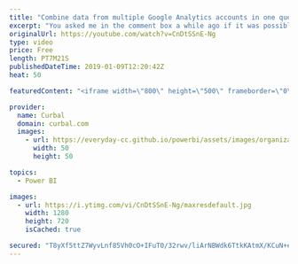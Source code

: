 ```yaml
---
title: "Combine data from multiple Google Analytics accounts in one query with Power BI"
excerpt: "You asked me in the comment box a while ago if it was possible to combine data from multiple Google Analytics accounts in just one query and in today's video, we are going to do just that.  The download file is #43, go and grab it in the download center!  Here you can download all the pbix files: https://curbal.com/donwload-center"
originalUrl: https://youtube.com/watch?v=CnDtSSnE-Ng
type: video
price: Free
length: PT7M21S
publishedDateTime: 2019-01-09T12:20:42Z
heat: 50

featuredContent: "<iframe width=\"800\" height=\"500\" frameborder=\"0\" src=\"https://www.youtube.com/embed/CnDtSSnE-Ng\" allow=\"accelerometer; autoplay; encrypted-media; gyroscope; picture-in-picture\" allowfullscreen></iframe>"

provider:
  name: Curbal
  domain: curbal.com
  images:
    - url: https://everyday-cc.github.io/powerbi/assets/images/organizations/curbal.com-50x50.jpg
      width: 50
      height: 50

topics:
  - Power BI

images:
  - url: https://i.ytimg.com/vi/CnDtSSnE-Ng/maxresdefault.jpg
    width: 1280
    height: 720
    isCached: true

secured: "T8yXf5ttZ7WyvLnf85Vh0cO+IFuT0/32rwv/liArNBWdk6TtkKAtmX/KCuN+eMfUSKUpyq+z3tXVQULpAbRXXgxru3iSgRPmc8ZpDgGUUprPSiBtYRGws3ss0HyJ2Ec8QfVLnO+xQ6ziTJRvvPJuclHs+u0MtrdNyGn47ZRE3lmD/n/E+AWilzF3FnCOeGTsYGS7C/uA28SyNFOtbRFkI6MhviAK9WUshYAxzKTu6X5w1YmFcI5kLjQnN+Sos9yr/MI+AaL54XHEVZWnA/9JZxK5k5tUXONncl4jISKhYIYrsazOzljN/6oaltEf1gE7M5aa5wil1vRR5rSoh3iIpnOyTrAPTOOCJkdGStdoxosn98LFCLifzj3SE4yIkvfFlfyWg9DD4MZ2U0EWEfvbmmrAGqAPtf4RPGyfjj14xxM=;177zZA/q9jd6D83Rxo5AbQ=="
---
```


